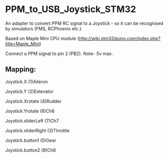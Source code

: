 # PPM_to_USB_Joystick_STM32

An adapter to  convert PPM RC signal to a Joystick - so it can be recognised by simulators (FMS, RCPhoenix etc.)

Based on Maple Mini CPU module (http://wiki.stm32duino.com/index.php?title=Maple_Mini) 

Connect a PPM signal to pin 2 (PB2). Note- 5v max. 

## Mapping:

   Joystick.X               (1)Aileron
   
   Joystick.Y               (2)Eelevator

   Joystick.Xrotate         (4)Rudder

   Joystick.Yrotate         (6)Ch6

   Joystick.sliderLeft      (7)Ch7

   Joystick.sliderRight     (3)Throttle 

   Joystick.button1         (5)Gear 

   Joystick.button2         (8)Ch8
   